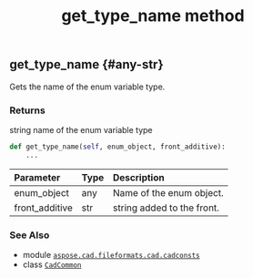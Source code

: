 ﻿---
title: get_type_name method
second_title: Aspose.CAD for Python via .NET API References
description: 
type: docs
weight: 20
url: /python-net/aspose.cad.fileformats.cad.cadconsts/cadcommon/get_type_name/
is_root: false
---

## get_type_name {#any-str}

Gets the name of the enum variable type.


### Returns 


string name of the enum variable type


```python
def get_type_name(self, enum_object, front_additive):
    ...
```


| Parameter | Type | Description |
| :- | :- | :- |
| enum_object | any | Name of the enum object. |
| front_additive | str | string added to the front. |



### See Also
* module [`aspose.cad.fileformats.cad.cadconsts`](../../)
* class [`CadCommon`](/cad/python-net/aspose.cad.fileformats.cad.cadconsts/cadcommon)
